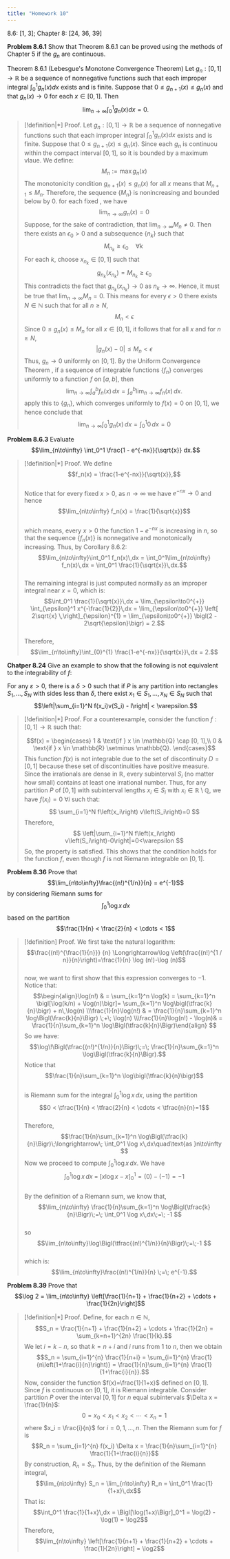 ```yaml
---
title: "Homework 10"
---
```


8.6: [1, 3]; Chapter 8: [24, 36, 39]

**Problem 8.6.1** Show that Theorem 8.6.1 can be proved using the methods of Chapter 5 if the $g_n$ are continuous.

Theorem 8.6.1 (Lebesgue's Monotone Convergence Theorem) Let $g_n : [0, 1] \to \mathbb{R}$ be a sequence of nonnegative functions such that each improper integral $\int_0^1 g_n(x) dx$ exists and is finite. Suppose that $0 \leq g_{n+1}(x) \leq g_n(x)$
and that $g_n(x) \to 0$ for each $x \in [0, 1]$. Then $$\lim_{n\to\infty} \int_0^1 g_n(x) dx = 0.$$

> [!definition|*]
> Proof. Let $g_n : [0, 1] \to \mathbb{R}$ be a sequence of nonnegative functions such that each improper integral $\int_0^1 g_n(x) dx$ exists and is finite. Suppose that $0 \leq g_{n+1}(x) \leq g_n(x)$. Since each $g_n$ is continuou within the compact interval $[0,1]$, so it is bounded by a maximum vlaue. We define:
>    $$      M_n := \max g_n(x)
>$$
>The monotonicity condition $g_{n+1}(x) \le g_n(x)$ for all $x$ means that $M_{n+1} \le M_n$. Therefore, the sequence $\{M_n\}$ is nonincreasing and bounded below by 0.
> for each fixed , we have  
>    $$\lim_{n\to\infty} g_n(x) = 0$$
>    Suppose, for the sake of contradiction, that $\lim_{n\to\infty} M_n \neq 0$. Then there exists an $\epsilon_0 > 0$ and a subsequence $\{n_k\}$ such that  
>    $$M_{n_k} \ge \epsilon_0 \quad \forall k\
>$$
>    For each $k$, choose $x_{n_k} \in [0,1]$ such that  
>    $$ g_{n_k}(x_{n_k}) = M_{n_k} \ge \epsilon_0$$
>    This contradicts the fact that $g_{n_k}(x_{n_k}) \to 0$ as $n_k \to \infty$. Hence, it must be true that $\lim_{n\to\infty} M_n = 0$. This means for every $\epsilon > 0$ there exists $N \in \mathbb{N}$ such that for all $n \ge N$,  
>    $$ M_n < \epsilon$$
>    Since $0 \le g_n(x) \le M_n$ for all $x \in [0,1]$, it follows that for all $x$ and for $n\ge N$,  
>    $$|g_n(x) - 0| \le M_n < \epsilon $$
>    Thus, $g_n \to 0$ uniformly on $[0,1]$.
> By the Uniform Convergence Theorem , if a sequence of integrable functions $\{f_n\}$ converges uniformly to a function $f$ on $[a,b]$, then  
>    $$\lim_{n\to\infty} \int_a^b f_n(x)\,dx = \int_a^b \lim_{n\to\infty} f_n(x)\,dx.
>$$
>    apply this to $\{g_n\}$, which converges uniformly to $f(x) = 0$ on $[0,1]$, we hence conclude that  
>    $$\lim_{n\to\infty} \int_0^1 g_n(x)\,dx = \int_0^1 0\,dx = 0$$

**Problem 8.6.3** Evaluate $$\lim_{n\to\infty} \int_0^1 \frac{1 - e^{-nx}}{\sqrt{x}} dx.$$

> [!definition|*]
> Proof. We define  
>$$f_n(x) = \frac{1-e^{-nx}}{\sqrt{x}},$$  
Notice that for every fixed $x>0$, as $n\to\infty$ we have $e^{-nx}\to 0$ and hence  
>$$\lim_{n\to\infty} f_n(x) = \frac{1}{\sqrt{x}}$$  
which means, every $x>0$ the function $1-e^{-nx}$ is increasing in $n$, so that the sequence $\{f_n(x)\}$ is nonnegative and monotonically increasing. Thus, by Corollary 8.6.2:  
>$$\lim_{n\to\infty}\int_0^1 f_n(x)\,dx = \int_0^1\lim_{n\to\infty} f_n(x)\,dx = \int_0^1 \frac{1}{\sqrt{x}}\,dx.$$  
>The remaining integral is just computed normally as an improper integral near $x=0$, which is:
>$$\int_0^1 \frac{1}{\sqrt{x}}\,dx = \lim_{\epsilon\to0^{+}} \int_{\epsilon}^1 x^{-\frac{1}{2}}\,dx 
= \lim_{\epsilon\to0^{+}} \left[ 2\sqrt{x} \,\right]_{\epsilon}^{1} 
= \lim_{\epsilon\to0^{+}} \bigl(2 - 2\sqrt{\epsilon}\bigr) 
= 2.$$  
>Therefore,  
>$$\lim_{n\to\infty}\int_{0}^{1} \frac{1-e^{-nx}}{\sqrt{x}}\,dx = 2.$$


**Chatper 8.24** Give an example to show that the following is not equivalent to the integrability of $f$:

For any $\varepsilon > 0$, there is a $\delta > 0$ such that if $P$ is any partition into rectangles $S_1, \ldots, S_N$ with sides less than $\delta$, there exist $x_1 \in S_1, \ldots, x_N \in S_N$ such that
$$\left|\sum_{i=1}^N f(x_i)v(S_i) - I\right| < \varepsilon.$$


> [!definition|*]
> Proof. For a counterexample, consider the function $f : [0, 1] \to \mathbb{R}$ such that:
>
> $$f(x) = \begin{cases}
1 & \text{if } x \in \mathbb{Q} \cap [0, 1],\\
0 & \text{if } x \in \mathbb{R} \setminus \mathbb{Q}.
 \end{cases}$$
> This function $f(x)$ is not integrable due to the set of discontinuity $D = [0, 1]$ because these set of discontinuities have positive measure. 
> Since the irrationals are dense in $\mathbb{R}$, every subinterval $S_i$ (no matter how small) contains at least one irrational number. Thus, for any partition $P$ of $[0,1]$ with subinterval lengths $x_i \in S_i$ with $x_i\in \mathbb{R} \setminus \mathbb{Q}$, we have $f\left(x_i\right)=0$ $\forall i$ such that:
> $$
\sum_{i=1}^N f\left(x_i\right) v\left(S_i\right)=0
>$$
> Therefore,
> $$
\left|\sum_{i=1}^N f\left(x_i\right) v\left(S_i\right)-0\right|=0<\varepsilon
> $$
> So, the property is satisfied. This shows that the condition holds for the function $f$, even though $f$ is not Riemann integrable on $[0,1]$.

**Problem 8.36** Prove that
$$\lim_{n\to\infty}\frac{(n!)^{1/n}}{n} = e^{-1}$$
by considering Riemann sums for
$$\int_0^1 \log x \, dx$$
based on the partition
$$\frac{1}{n} < \frac{2}{n} < \cdots < 1$$

> [!definition]
>  Proof. We first take the natural logarithm: $$\frac{(n!)^{\frac{1}{n}}} {n} \Longrightarrow\log \left(\frac{(n!)^{1 / n}}{n}\right)=\frac{1}{n} \log (n!)-\log (n)$$  
>  now, we want to first show that this expression converges to $-1$. Notice that: 
>  $$\begin{align}\log(n!)  & = \sum_{k=1}^n \log(k) = \sum_{k=1}^n \bigl[\log(k/n) + \log(n)\bigr]= \sum_{k=1}^n \log\bigl(\tfrac{k}{n}\bigr) + n\,\log(n) \\\frac{1}{n}\log(n!) & = \frac{1}{n}\sum_{k=1}^n \log\Bigl(\frac{k}{n}\Bigr) \;+\; \log(n) \\\frac{1}{n}\log(n!) - \log(n)& = \frac{1}{n}\sum_{k=1}^n \log\Bigl(\tfrac{k}{n}\Bigr)\end{align}
> $$ 
> So we have: 
> $$\log\!\Bigl(\tfrac{(n!)^{1/n}}{n}\Bigr)\;=\; \frac{1}{n}\sum_{k=1}^n \log\Bigl(\tfrac{k}{n}\Bigr).$$
> Notice that  
> $$\frac{1}{n}\sum_{k=1}^n \log\bigl(\tfrac{k}{n}\bigr)$$  
   is Riemann sum for the integral $\int_0^1 \log x \,dx$, using the partition  
> $$0 < \tfrac{1}{n} < \tfrac{2}{n} < \cdots < \tfrac{n}{n}=1$$  
> Therefore,  
> $$\frac{1}{n}\sum_{k=1}^n \log\Bigl(\tfrac{k}{n}\Bigr)\;\longrightarrow\; \int_0^1 \log x\,dx\quad\text{as }n\to\infty
> $$
> Now we proceed to compute $\int_0^1 \log x \, dx$. We have  
> $$\int_0^1 \log x \, dx \;=\; \left[x\log x - x\right]_{0}^{1}= (0) - (-1) = -1
> $$  
> By the definition of a Riemann sum, we know that,  
> $$\lim_{n\to\infty} \frac{1}{n}\sum_{k=1}^n \log\Bigl(\tfrac{k}{n}\Bigr)\;=\; \int_0^1 \log x\,dx\;=\; -1
> $$  
> so 
> $$\lim_{n\to\infty}\log\Bigl(\tfrac{(n!)^{1/n}}{n}\Bigr)\;=\;-1
> $$  
> which is: $$\lim_{n\to\infty}\frac{(n!)^{1/n}}{n} \;=\; e^{-1}.$$




**Problem 8.39** Prove that $$\log 2 = \lim_{n\to\infty} \left[\frac{1}{n+1} + \frac{1}{n+2} + \cdots + \frac{1}{2n}\right]$$


> [!definition|*]
> Proof. Define, for each $n\in\mathbb{N}$,  $$S_n = \frac{1}{n+1} + \frac{1}{n+2} + \cdots + \frac{1}{2n} = \sum_{k=n+1}^{2n} \frac{1}{k}.$$
We let $i=k-n$, so that $k=n+i$ and $i$ runs from 1 to $n$, then we obtain  
$$S_n = \sum_{i=1}^{n} \frac{1}{n+i} = \sum_{i=1}^{n} \frac{1}{n\left(1+\frac{i}{n}\right)} = \frac{1}{n}\sum_{i=1}^{n} \frac{1}{1+\frac{i}{n}}.$$
Now, consider the function $f(x)=\frac{1}{1+x}$ defined on $[0,1]$. Since $f$ is continuous on $[0,1]$, it is Riemann integrable. Consider partition $P$ over the interval $[0,1]$ for $n$ equal subintervals $\Delta x = \frac{1}{n}$:
$$0 = x_0 < x_1 < x_2 < \cdots < x_n = 1$$
where $x_i = \frac{i}{n}$ for $i=0,1,\dots,n$. Then the Riemann sum for $f$ is  
$$R_n = \sum_{i=1}^{n} f(x_i) \Delta x = \frac{1}{n}\sum_{i=1}^{n} \frac{1}{1+\frac{i}{n}}$$
By construction, $R_n=S_n$. Thus, by the definition of the Riemann integral,  
$$\lim_{n\to\infty} S_n = \lim_{n\to\infty} R_n = \int_0^1 \frac{1}{1+x}\,dx$$
That is:
$$\int_0^1 \frac{1}{1+x}\,dx = \Bigl[\log(1+x)\Bigr]_0^1 = \log(2) - \log(1) = \log2$$
Therefore,  
$$\lim_{n\to\infty} \left[\frac{1}{n+1} + \frac{1}{n+2} + \cdots + \frac{1}{2n}\right] = \log2$$